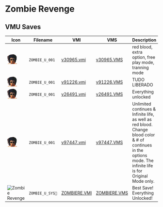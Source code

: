 # Zombie Revenge

## VMU Saves

| Icon | Filename | VMI | VMS | Description |
|------|----------|-----|-----|-------------|
| ![Zombie Revenge](../icons/ZOMBIE_U_001.GIF) | `ZOMBIE_U_001` | [v30965.vmi](v30965.vmi) | [v30965.VMS](v30965.VMS) | red blood, extra option, free play mode, tranning mode  |
| ![Zombie Revenge](../icons/ZOMBIE_U_001.GIF) | `ZOMBIE_U_001` | [v91226.vmi](v91226.vmi) | [v91226.VMS](v91226.VMS) | TUDO LIBERADO  |
| ![Zombie Revenge](../icons/ZOMBIE_U_001.GIF) | `ZOMBIE_U_001` | [v26491.vmi](v26491.vmi) | [v26491.VMS](v26491.VMS) | Everything unlocked  |
| ![Zombie Revenge](../icons/ZOMBIE_U_001.GIF) | `ZOMBIE_U_001` | [v97447.vmi](v97447.vmi) | [v97447.VMS](v97447.VMS) | Unlimited continues & Infinite life, as well as red blood. Change blood color & # of continues in the options mode. The infinite life is for Original Mode only.  |
| ![Zombie Revenge](../icons/ZOMBIE_U_SYS.GIF) | `ZOMBIE_U_SYS` | [ZOMBIERE.VMI](ZOMBIERE.VMI) | [ZOMBIERE.VMS](ZOMBIERE.VMS) | Best Save! Everything Unlocked! |
